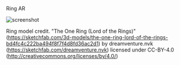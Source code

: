 Ring AR

![screenshot](./screenshot.gif)

Ring model credit.
"The One Ring (Lord of the Rings)" (https://sketchfab.com/3d-models/the-one-ring-lord-of-the-rings-bd4fc4c222ba494f8f7f4d8fd36ac2d1) by dreamventure.nvk (https://sketchfab.com/dreamventure.nvk) licensed under CC-BY-4.0 (http://creativecommons.org/licenses/by/4.0/)

